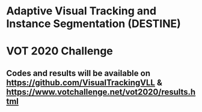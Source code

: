 # Adaptive Visual Tracking and Instance Segmentation (DESTINE)
# VOT 2020 Challenge
## Codes and results will be available on https://github.com/VisualTrackingVLL & https://www.votchallenge.net/vot2020/results.html
